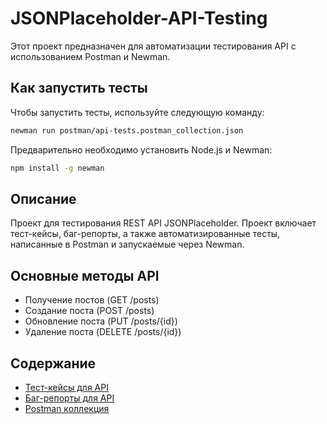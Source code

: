 # JSONPlaceholder-API-Testing

Этот проект предназначен для автоматизации тестирования API с использованием Postman и Newman.

## Как запустить тесты

Чтобы запустить тесты, используйте следующую команду:

```bash
newman run postman/api-tests.postman_collection.json
```

Предварительно необходимо установить Node.js и Newman:
 ```bash
npm install -g newman
```
## Описание
Проект для тестирования REST API JSONPlaceholder. Проект включает тест-кейсы, баг-репорты, а также автоматизированные тесты, написанные в Postman и запускаемые через Newman.

## Основные методы API
- Получение постов (GET /posts)
- Создание поста (POST /posts)
- Обновление поста (PUT /posts/{id})
- Удаление поста (DELETE /posts/{id})

## Содержание
- [Тест-кейсы для API](api-test-cases.md)
- [Баг-репорты для API](api-bug-reports.md)
- [Postman коллекция](postman/api-tests.postman_collection.json)


